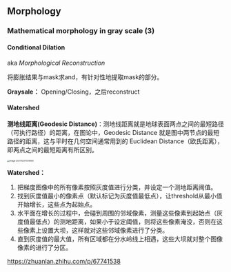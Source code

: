 <h2 style="border: none;">Morphology</h2>

### Mathematical morphology in gray scale (3)

#### Conditional Dilation

aka *Morphological Reconstruction*

将膨胀结果与mask求and，有针对性地提取mask的部分。

**Graysale：** Opening/Closing，之后reconstruct

#### Watershed

**测地线距离(Geodesic Distance)**：测地线距离就是地球表面两点之间的最短路径（可执行路径）的距离，在图论中，Geodesic Distance 就是图中两节点的最短路径的距离，这与平时在几何空间通常用到的 Euclidean Distance（欧氏距离），即两点之间的最短距离有所区别。

<img src="/Users/zzy/Library/Application Support/typora-user-images/image-20211123111319160.png" alt="image-20211123111319160" style="zoom:33%;" />

**Watershed：**

1. 把梯度图像中的所有像素按照灰度值进行分类，并设定一个测地距离阈值。
2. 找到灰度值最小的像素点（默认标记为灰度值最低点），让threshold从最小值开始增长，这些点为起始点。
3. 水平面在增长的过程中，会碰到周围的邻域像素，测量这些像素到起始点（灰度值最低点）的测地距离，如果小于设定阈值，则将这些像素淹没，否则在这些像素上设置大坝，这样就对这些邻域像素进行了分类。
4. 直到灰度值的最大值，所有区域都在分水岭线上相遇，这些大坝就对整个图像像素的进行了分区。

https://zhuanlan.zhihu.com/p/67741538

